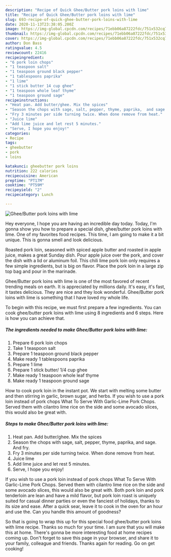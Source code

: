 ```yaml
---
description: "Recipe of Quick Ghee/Butter pork loins with lime"
title: "Recipe of Quick Ghee/Butter pork loins with lime"
slug: 693-recipe-of-quick-ghee-butter-pork-loins-with-lime
date: 2020-11-13T23:38:05.200Z
image: https://img-global.cpcdn.com/recipes/71ebb06a87222fdc/751x532cq70/gheebutter-pork-loins-with-lime-recipe-main-photo.jpg
thumbnail: https://img-global.cpcdn.com/recipes/71ebb06a87222fdc/751x532cq70/gheebutter-pork-loins-with-lime-recipe-main-photo.jpg
cover: https://img-global.cpcdn.com/recipes/71ebb06a87222fdc/751x532cq70/gheebutter-pork-loins-with-lime-recipe-main-photo.jpg
author: Don Bass
ratingvalue: 4.5
reviewcount: 22416
recipeingredient:
- "6 pork loin chops"
- "1 teaspoon salt"
- "1 teaspoon ground black pepper"
- "1 tablespoons paprika"
- "1 lime"
- "1 stick butter 14 cup ghee"
- "1 teaspoon whole leaf thyme"
- "1 teaspoon ground sage"
recipeinstructions:
- "Heat pan. Add butter/ghee. Mix the spices"
- "Season the chops with sage, salt, pepper, thyme, paprika,  and sage. And fry."
- "Fry 3 minutes per side turning twice. When done remove from heat."
- "Juice lime"
- "Add lime juice and let rest 5 minutes."
- "Serve, I hope you enjoy!"
categories:
- Recipe
tags:
- gheebutter
- pork
- loins

katakunci: gheebutter pork loins 
nutrition: 222 calories
recipecuisine: American
preptime: "PT17M"
cooktime: "PT59M"
recipeyield: "2"
recipecategory: Lunch

---
```



![Ghee/Butter pork loins with lime](https://img-global.cpcdn.com/recipes/71ebb06a87222fdc/751x532cq70/gheebutter-pork-loins-with-lime-recipe-main-photo.jpg)

Hey everyone, I hope you are having an incredible day today. Today, I'm gonna show you how to prepare a special dish, ghee/butter pork loins with lime. One of my favorites food recipes. This time, I am going to make it a bit unique. This is gonna smell and look delicious.

Roasted pork loin, seasoned with spiced apple butter and roasted in apple juice, makes a great Sunday dish. Pour apple juice over the pork, and cover the dish with a lid or aluminum foil. This chili lime pork loin only requires a few simple ingredients, but is big on flavor. Place the pork loin in a large zip top bag and pour in the marinade.

Ghee/Butter pork loins with lime is one of the most favored of recent trending meals on earth. It is appreciated by millions daily. It's easy, it's fast, it tastes delicious. They are nice and they look wonderful. Ghee/Butter pork loins with lime is something that I have loved my whole life.


To begin with this recipe, we must first prepare a few ingredients. You can cook ghee/butter pork loins with lime using 8 ingredients and 6 steps. Here is how you can achieve that.

<!--inarticleads1-->

##### The ingredients needed to make Ghee/Butter pork loins with lime:

1. Prepare 6 pork loin chops
1. Take 1 teaspoon salt
1. Prepare 1 teaspoon ground black pepper
1. Make ready 1 tablespoons paprika
1. Prepare 1 lime
1. Prepare 1 stick butter/ 1/4 cup ghee
1. Make ready 1 teaspoon whole leaf thyme
1. Make ready 1 teaspoon ground sage


How to cook pork loin in the instant pot. We start with melting some butter and then stirring in garlic, brown sugar, and herbs. If you wish to use a pork loin instead of pork chops What To Serve With Garlic-Lime Pork Chops. Served them with cilantro lime rice on the side and some avocado slices, this would also be great with. 

<!--inarticleads2-->

##### Steps to make Ghee/Butter pork loins with lime:

1. Heat pan. Add butter/ghee. Mix the spices
1. Season the chops with sage, salt, pepper, thyme, paprika,  and sage. And fry.
1. Fry 3 minutes per side turning twice. When done remove from heat.
1. Juice lime
1. Add lime juice and let rest 5 minutes.
1. Serve, I hope you enjoy!


If you wish to use a pork loin instead of pork chops What To Serve With Garlic-Lime Pork Chops. Served them with cilantro lime rice on the side and some avocado slices, this would also be great with. Both pork loin and pork tenderloin are lean and have a mild flavor, but pork loin roast is uniquely suited for casual dinner parties or even the fanciest of holidays, thanks to its size and ease. After a quick sear, leave it to cook in the oven for an hour and use the. Can you handle this amount of goodness? 

So that is going to wrap this up for this special food ghee/butter pork loins with lime recipe. Thanks so much for your time. I am sure that you will make this at home. There's gonna be more interesting food at home recipes coming up. Don't forget to save this page in your browser, and share it to your family, colleague and friends. Thanks again for reading. Go on get cooking!
